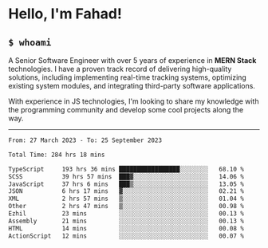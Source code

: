 <h1>Hello, I'm Fahad!</h1>

<h2><code>$ whoami</code></h2>

A Senior Software Engineer with over 5 years of experience in **MERN Stack** technologies. I have a proven track record of delivering high-quality solutions, including implementing real-time tracking systems, optimizing existing system modules, and integrating third-party software applications.

With experience in JS technologies, I'm looking to share my knowledge with the programming community and develop some cool projects along the way.

---

<!--START_SECTION:waka-->

```txt
From: 27 March 2023 - To: 25 September 2023

Total Time: 284 hrs 18 mins

TypeScript     193 hrs 36 mins █████████████████░░░░░░░░   68.10 %
SCSS           39 hrs 57 mins  ███▓░░░░░░░░░░░░░░░░░░░░░   14.06 %
JavaScript     37 hrs 6 mins   ███▒░░░░░░░░░░░░░░░░░░░░░   13.05 %
JSON           6 hrs 17 mins   ▓░░░░░░░░░░░░░░░░░░░░░░░░   02.21 %
XML            2 hrs 57 mins   ▒░░░░░░░░░░░░░░░░░░░░░░░░   01.04 %
Other          2 hrs 47 mins   ▒░░░░░░░░░░░░░░░░░░░░░░░░   00.98 %
Ezhil          23 mins         ░░░░░░░░░░░░░░░░░░░░░░░░░   00.13 %
Assembly       21 mins         ░░░░░░░░░░░░░░░░░░░░░░░░░   00.13 %
HTML           14 mins         ░░░░░░░░░░░░░░░░░░░░░░░░░   00.08 %
ActionScript   12 mins         ░░░░░░░░░░░░░░░░░░░░░░░░░   00.07 %
```

<!--END_SECTION:waka-->

<!--
**heyFahad/heyFahad** is a ✨ _special_ ✨ repository because its `README.md` (this file) appears on your GitHub profile.

Here are some ideas to get you started:

- 🔭 I’m currently working on ...
- 🌱 I’m currently learning ...
- 👯 I’m looking to collaborate on ...
- 🤔 I’m looking for help with ...
- 💬 Ask me about ...
- 📫 How to reach me: ...
- 😄 Pronouns: ...
- ⚡ Fun fact: ...
-->
